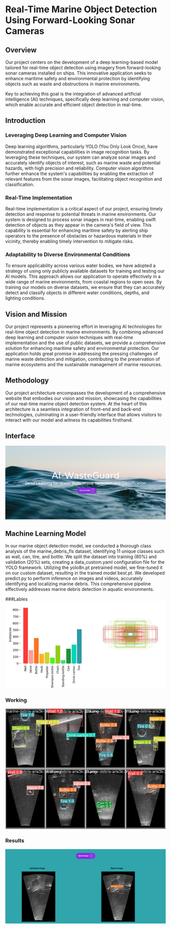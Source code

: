 # Real-Time Marine Object Detection Using Forward-Looking Sonar Cameras

## Overview
Our project centers on the development of a deep learning-based model tailored for real-time object detection using imagery from forward-looking sonar cameras installed on ships. This innovative application seeks to enhance maritime safety and environmental protection by identifying objects such as waste and obstructions in marine environments. 

Key to achieving this goal is the integration of advanced artificial intelligence (AI) techniques, specifically deep learning and computer vision, which enable accurate and efficient object detection in real-time.

## Introduction
### Leveraging Deep Learning and Computer Vision
Deep learning algorithms, particularly YOLO (You Only Look Once), have demonstrated exceptional capabilities in image recognition tasks. By leveraging these techniques, our system can analyze sonar images and accurately identify objects of interest, such as marine waste and potential hazards, with high precision and reliability. Computer vision algorithms further enhance the system's capabilities by enabling the extraction of relevant features from the sonar images, facilitating object recognition and classification.

### Real-Time Implementation
Real-time implementation is a critical aspect of our project, ensuring timely detection and response to potential threats in marine environments. Our system is designed to process sonar images in real-time, enabling swift detection of objects as they appear in the camera's field of view. This capability is essential for enhancing maritime safety by alerting ship operators to the presence of obstacles or hazardous materials in their vicinity, thereby enabling timely intervention to mitigate risks.

### Adaptability to Diverse Environmental Conditions
To ensure applicability across various water bodies, we have adopted a strategy of using only publicly available datasets for training and testing our AI models. This approach allows our application to operate effectively in a wide range of marine environments, from coastal regions to open seas. By training our models on diverse datasets, we ensure that they can accurately detect and classify objects in different water conditions, depths, and lighting conditions.

## Vision and Mission
Our project represents a pioneering effort in leveraging AI technologies for real-time object detection in marine environments. By combining advanced deep learning and computer vision techniques with real-time implementation and the use of public datasets, we provide a comprehensive solution for enhancing maritime safety and environmental protection. Our application holds great promise in addressing the pressing challenges of marine waste detection and mitigation, contributing to the preservation of marine ecosystems and the sustainable management of marine resources.

## Methodology
Our project architecture encompasses the development of a comprehensive website that embodies our vision and mission, showcasing the capabilities of our real-time marine object detection system. At the heart of this architecture is a seamless integration of front-end and back-end technologies, culminating in a user-friendly interface that allows visitors to interact with our model and witness its capabilities firsthand.

## Interface 
![interface](https://github.com/NIKITA320495/ML-Crate/blob/main/Marine-Waste-Detection/Images/interface.png)
## Machine Learning Model

In our marine object detection model, we conducted a thorough class analysis of the marine_debris_fls dataset, identifying 11 unique classes such as wall, can, tire, and bottle. We split the dataset into training (80%) and validation (20%) sets, creating a data_custom.yaml configuration file for the YOLO framework. Utilizing the yolo8n.pt pretrained model, we fine-tuned it on our custom dataset, resulting in the trained model best.pt. We developed predict.py to perform inference on images and videos, accurately identifying and localizing marine debris. This comprehensive pipeline effectively addresses marine debris detection in aquatic environments.

###Lables
![labels](https://github.com/NIKITA320495/ML-Crate/blob/main/Marine-Waste-Detection/Images/labels.jpg)
### Working 
![](https://github.com/NIKITA320495/ML-Crate/blob/main/Marine-Waste-Detection/Images/val_batch2_pred.jpg)
### Results
![](https://github.com/NIKITA320495/ML-Crate/blob/main/Marine-Waste-Detection/Images/working.png)
